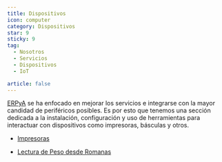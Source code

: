 ```yaml
---
title: Dispositivos
icon: computer
category: Dispositivos
star: 9
sticky: 9
tag:
  - Nosotros
  - Servicios
  - Dispositivos
  - IoT

article: false
---
```


[ERPyA](http://erpya.com/) se ha enfocado en mejorar los servicios e integrarse con la mayor candidad de periféricos posibles. Es por esto que tenemos una sección dedicada a la instalación, configuración y uso de herramientas para interactuar con dispositivos como impresoras, básculas y otros.

- [Impresoras](./printers)

- [Lectura de Peso desde Romanas](./record-weight)
